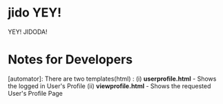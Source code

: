 # jido YEY!
YEY! JIDODA!

# Notes for Developers

[automator]: There are two templates(html) : 
    (i) **userprofile.html** - Shows the logged in User's Profile
    (ii) **viewprofile.html** - Shows the requested User's Profile Page
